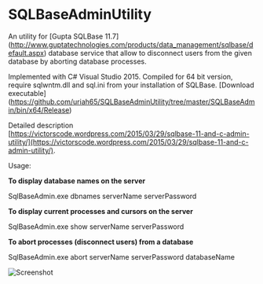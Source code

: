 # SQLBaseAdminUtility

An utility for [Gupta SQLBase 11.7] (http://www.guptatechnologies.com/products/data_management/sqlbase/default.aspx) database service that allow to disconnect users from the given database by aborting database processes.

Implemented with C# Visual Studio 2015. Compiled for 64 bit version, require sqlwntm.dll  and sql.ini from your installation of SQLBase. [Download executable] (https://github.com/uriah65/SQLBaseAdminUtility/tree/master/SQLBaseAdmin/bin/x64/Release)

Detailed description [https://victorscode.wordpress.com/2015/03/29/sqlbase-11-and-c-admin-utility/](https://victorscode.wordpress.com/2015/03/29/sqlbase-11-and-c-admin-utility/).

Usage:







**To display database names on the server**

SqlBaseAdmin.exe  dbnames serverName  serverPassword

**To display current processes and cursors on the server**

SqlBaseAdmin.exe  show  serverName  serverPassword

**To abort processes (disconnect users) from a database**

SqlBaseAdmin.exe  abort   serverName  serverPassword    databaseName

![Screenshot](https://victorscode.files.wordpress.com/2015/03/abortsnapshot1.png "Screen shot")
